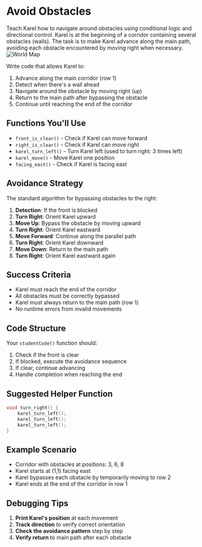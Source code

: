 # Avoid Obstacles
Teach Karel how to navigate around obstacles using conditional logic and directional control.
Karel is at the beginning of a corridor containing several obstacles (walls). The task is to make Karel advance along the main path, avoiding each obstacle encountered by moving right when necessary.
![World Map](/exercise/7/world.png)

Write code that allows Karel to:
1. Advance along the main corridor (row 1)
2. Detect when there's a wall ahead
3. Navigate around the obstacle by moving right (up)
4. Return to the main path after bypassing the obstacle
5. Continue until reaching the end of the corridor

## Functions You'll Use
- `front_is_clear()` - Check if Karel can move forward
- `right_is_clear()` - Check if Karel can move right
- `karel_turn_left()` - Turn Karel left (used to turn right: 3 times left)
- `karel_move()` - Move Karel one position
- `facing_east()` - Check if Karel is facing east

## Avoidance Strategy
The standard algorithm for bypassing obstacles to the right:
1. **Detection**: If the front is blocked
2. **Turn Right**: Orient Karel upward
3. **Move Up**: Bypass the obstacle by moving upward
4. **Turn Right**: Orient Karel eastward
5. **Move Forward**: Continue along the parallel path
6. **Turn Right**: Orient Karel downward
7. **Move Down**: Return to the main path
8. **Turn Right**: Orient Karel eastward again

## Success Criteria
- Karel must reach the end of the corridor
- All obstacles must be correctly bypassed
- Karel must always return to the main path (row 1)
- No runtime errors from invalid movements

## Code Structure
Your `studentCode()` function should:
1. Check if the front is clear
2. If blocked, execute the avoidance sequence
3. If clear, continue advancing
4. Handle completion when reaching the end

## Suggested Helper Function
```c
void turn_right() {
    karel_turn_left();
    karel_turn_left();
    karel_turn_left();
}
```

## Example Scenario
- Corridor with obstacles at positions: 3, 6, 8
- Karel starts at (1,1) facing east
- Karel bypasses each obstacle by temporarily moving to row 2
- Karel ends at the end of the corridor in row 1

## Debugging Tips
1. **Print Karel's position** at each movement
2. **Track direction** to verify correct orientation
3. **Check the avoidance pattern** step by step
4. **Verify return** to main path after each obstacle
